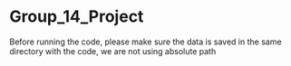 # Group_14_Project
Before running the code, please make sure the data is saved in the same directory with the code, we are not using absolute path

